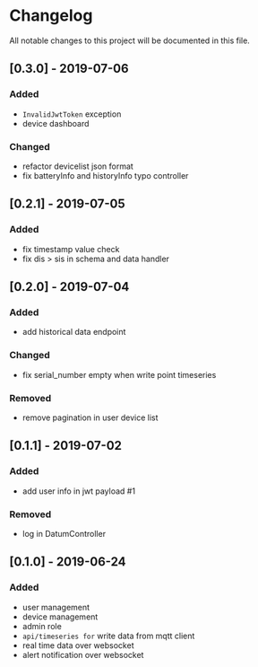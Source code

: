 # Changelog
All notable changes to this project will be documented in this file.

## [0.3.0] - 2019-07-06
### Added
- `InvalidJwtToken` exception
- device dashboard

### Changed
- refactor devicelist json format
- fix batteryInfo and historyInfo typo controller

## [0.2.1] - 2019-07-05
### Added
- fix timestamp value check
- fix dis > sis in schema and data handler

## [0.2.0] - 2019-07-04
### Added
- add historical data endpoint

### Changed
- fix serial_number empty when write point timeseries

### Removed
- remove pagination in user device list

## [0.1.1] - 2019-07-02
### Added
- add user info in jwt payload #1

### Removed
- log in DatumController

## [0.1.0] - 2019-06-24
### Added
- user management
- device management
- admin role
- `api/timeseries for` write data from mqtt client
- real time data over websocket
- alert notification over websocket
